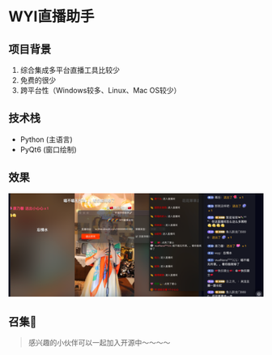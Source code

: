 # WYI直播助手

## 项目背景
1. 综合集成多平台直播工具比较少
2. 免费的很少
3. 跨平台性（Windows较多、Linux、Mac OS较少）


## 技术栈
 - Python (主语言)
 - PyQt6  (窗口绘制)

## 效果
![img.png](img.png)

## 召集🐯
> 感兴趣的小伙伴可以一起加入开源中～～～～
